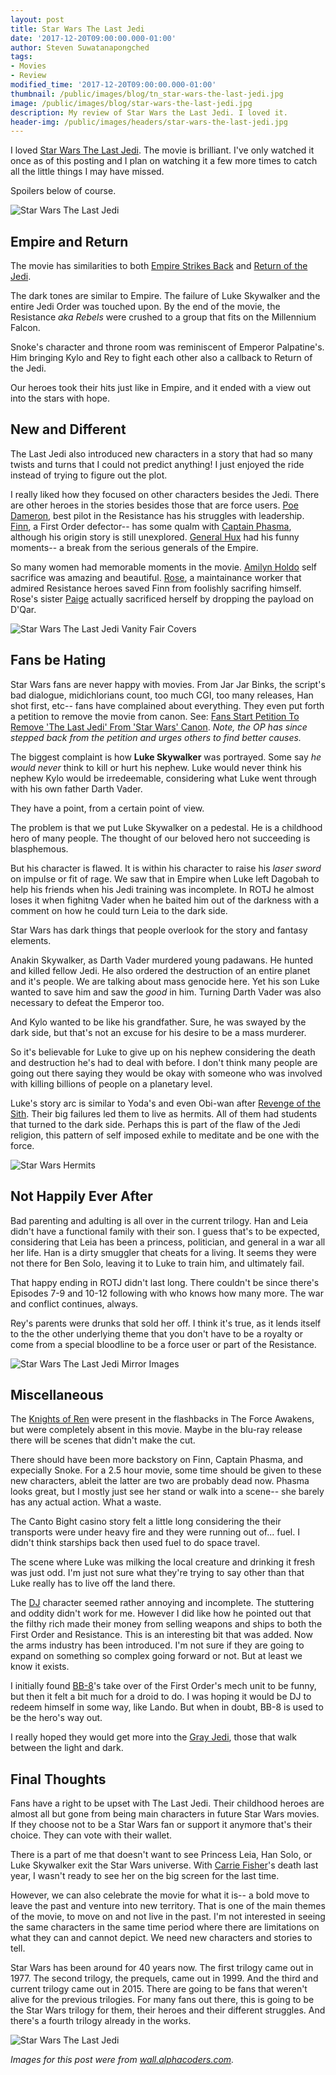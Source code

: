 ```yaml
---
layout: post
title: Star Wars The Last Jedi
date: '2017-12-20T09:00:00.000-01:00'
author: Steven Suwatanapongched
tags:
- Movies
- Review
modified_time: '2017-12-20T09:00:00.000-01:00'
thumbnail: /public/images/blog/tn_star-wars-the-last-jedi.jpg
image: /public/images/blog/star-wars-the-last-jedi.jpg
description: My review of Star Wars the Last Jedi. I loved it.
header-img: /public/images/headers/star-wars-the-last-jedi.jpg
---
```


I loved [Star Wars The Last Jedi](http://www.imdb.com/title/tt2527336/). The movie is brilliant. I've only watched it once as of this posting and I plan on watching it a few more times to catch all the little things I may have missed. 

Spoilers below of course.

![Star Wars The Last Jedi](/public/images/blog/star-wars-the-last-jedi.jpg)

## Empire and Return

The movie has similarities to both [Empire Strikes Back](http://www.imdb.com/title/tt0080684/) and [Return of the Jedi](http://www.imdb.com/title/tt0086190/).

The dark tones are similar to Empire. The failure of Luke Skywalker and the entire Jedi Order was touched upon. By the end of the movie, the Resistance *aka Rebels* were crushed to a group that fits on the Millennium Falcon.

Snoke's character and throne room was reminiscent of Emperor Palpatine's. Him bringing Kylo and Rey to fight each other also a callback to Return of the Jedi.

Our heroes took their hits just like in Empire, and it ended with a view out into the stars with hope.

## New and Different

The Last Jedi also introduced new characters in a story that had so many twists and turns that I could not predict anything! I just enjoyed the ride instead of trying to figure out the plot.

I really liked how they focused on other characters besides the Jedi. There are other heroes in the stories besides those that are force users. [Poe Dameron](http://starwars.wikia.com/wiki/Poe_Dameron), best pilot in the Resistance has his struggles with leadership. [Finn](http://starwars.wikia.com/wiki/Finn), a First Order defector-- has some qualm with [Captain Phasma](http://starwars.wikia.com/wiki/Phasma), although his origin story is still unexplored. [General Hux](https://en.wikipedia.org/wiki/General_Hux) had his funny moments-- a break from the serious generals of the Empire.

So many women had memorable moments in the movie. [Amilyn Holdo](http://starwars.wikia.com/wiki/Amilyn_Holdo) self sacrifice was amazing and beautiful. [Rose](http://starwars.wikia.com/wiki/Rose_Tico), a maintainance worker that admired Resistance heroes saved Finn from foolishly sacrifing himself. Rose's sister [Paige](http://starwars.wikia.com/wiki/Paige_Tico) actually sacrificed herself by dropping the payload on D'Qar.

![Star Wars The Last Jedi Vanity Fair Covers](/public/images/blog/star-wars-the-last-jedi-vanity-fair-covers.jpg)

## Fans be Hating

Star Wars fans are never happy with movies. From Jar Jar Binks, the script's bad dialogue, midichlorians count, too much CGI, too many releases, Han shot first, etc-- fans have complained about everything. They even put forth a petition to remove the movie from canon. See: [Fans Start Petition To Remove 'The Last Jedi' From 'Star Wars' Canon](http://comicbook.com/starwars/2017/12/18/star-wars-the-last-jedi-canon-petition-/). *Note, the OP has since stepped back from the petition and urges others to find better causes.*

The biggest complaint is how **Luke Skywalker** was portrayed. Some say *he would never* think to kill or hurt his nephew. Luke would never think his nephew Kylo would be irredeemable, considering what Luke went through with his own father Darth Vader.

They have a point, from a certain point of view.

The problem is that we put Luke Skywalker on a pedestal. He is a childhood hero of many people.  The thought of our beloved hero not succeeding is blasphemous.

But his character is flawed. It is within his character to raise his *laser sword* on impulse or fit of rage. We saw that in Empire when Luke left Dagobah to help his friends when his Jedi training was incomplete. In ROTJ he almost loses it when fighitng Vader when he baited him out of the darkness with a comment on how he could turn Leia to the dark side.

Star Wars has dark things that people overlook for the story and fantasy elements.

Anakin Skywalker, as Darth Vader murdered young padawans. He hunted and killed fellow Jedi. He also ordered the destruction of an entire planet and it's people. We are talking about mass genocide here. Yet his son Luke wanted to save him and saw the *good* in him. Turning Darth Vader was also necessary to defeat the Emperor too.

And Kylo wanted to be like his grandfather. Sure, he was swayed by the dark side, but that's not an excuse for his desire to be a mass murderer.

So it's believable for Luke to give up on his nephew considering the death and destruction he's had to deal with before. I don't think many people are going out there saying they would be okay with someone who was involved with killing billions of people on a planetary level.

Luke's story arc is similar to Yoda's and even Obi-wan after [Revenge of the Sith](http://www.imdb.com/title/tt0121766/). Their big failures led them to live as hermits. All of them had students that turned to the dark side. Perhaps this is part of the flaw of the Jedi religion, this pattern of self imposed exhile to meditate and be one with the force.

![Star Wars Hermits](/public/images/blog/star-wars-yoda-obi-wan-luke-hermits.jpg)

## Not Happily Ever After

Bad parenting and adulting is all over in the current trilogy. Han and Leia didn't have a functional family with their son. I guess that's to be expected, considering that Leia has been a princess, politician, and general in a war all her life. Han is a dirty smuggler that cheats for a living. It seems they were not there for Ben Solo, leaving it to Luke to train him, and ultimately fail.

That happy ending in ROTJ didn't last long. There couldn't be since there's Episodes 7-9 and 10-12 following with who knows how many more. The war and conflict continues, always.

Rey's parents were drunks that sold her off. I think it's true, as it lends itself to the the other underlying theme that you don't have to be a royalty or come from a special bloodline to be a force user or part of the Resistance.

![Star Wars The Last Jedi Mirror Images](/public/images/blog/star-wars-the-last-jedi-mirror-sides.jpg)

## Miscellaneous

The [Knights of Ren](http://starwars.wikia.com/g00/wiki/Knights_of_Ren?i10c.encReferrer=aHR0cHM6Ly93d3cuZ29vZ2xlLmNvbS8%3D&i10c.ua=1) were present in the flashbacks in The Force Awakens, but were completely absent in this movie. Maybe in the blu-ray release there will be scenes that didn't make the cut.

There should have been more backstory on Finn, Captain Phasma, and expecially Snoke. For a 2.5 hour movie, some time should be given to these new characters, ableit the latter are two are probably dead now. Phasma looks great, but I mostly just see her stand or walk into a scene-- she barely has any actual action. What a waste.

The Canto Bight casino story felt a little long considering the their transports were under heavy fire and they were running out of... fuel. I didn't think starships back then used fuel to do space travel.

The scene where Luke was milking the local creature and drinking it fresh was just odd. I'm just not sure what they're trying to say other than that Luke really has to live off the land there.

The [DJ](http://starwars.wikia.com/wiki/DJ) character seemed rather annoying and incomplete. The stuttering and oddity didn't work for me. However I did like how he pointed out that the filthy rich made their money from selling weapons and ships to both the First Order and Resistance. This is an interesting bit that was added. Now the arms industry has been introduced. I'm not sure if they are going to expand on something so complex going forward or not. But at least we know it exists.

I initially found [BB-8](http://starwars.wikia.com/wiki/BB-8)'s take over of the First Order's mech unit to be funny, but then it felt a bit much for a droid to do. I was hoping it would be DJ to redeem himself in some way, like Lando. But when in doubt, BB-8 is used to be the hero's way out.

I really hoped they would get more into the [Gray Jedi](http://starwars.wikia.com/wiki/Gray_Jedi), those that walk between the light and dark.

## Final Thoughts

Fans have a right to be upset with The Last Jedi. Their childhood heroes are almost all but gone from being main characters in future Star Wars movies. If they choose not to be a Star Wars fan or support it anymore that's their choice. They can vote with their wallet.

There is a part of me that doesn't want to see Princess Leia, Han Solo, or Luke Skywalker exit the Star Wars universe. With [Carrie Fisher](http://www.imdb.com/name/nm0000402/)'s death last year, I wasn't ready to see her on the big screen for the last time.

However, we can also celebrate the movie for what it is-- a bold move to leave the past and venture into new territory. That is one of the main themes of the movie, to move on and not live in the past. I'm not interested in seeing the same characters in the same time period where there are limitations on what they can and cannot depict. We need new characters and stories to tell.

Star Wars has been around for 40 years now. The first trilogy came out in 1977. The second trilogy, the prequels, came out in 1999. And the third and current trilogy came out in 2015. There are going to be fans that weren't alive for the previous trilogies. For many fans out there, this is going to be the Star Wars trilogy for them, their heroes and their different struggles. And there's a fourth trilogy already in the works.

![Star Wars The Last Jedi](/public/images/blog/star-wars-the-last-jedi-wide.jpg)


*Images for this post were from [wall.alphacoders.com](https://wall.alphacoders.com/).*

